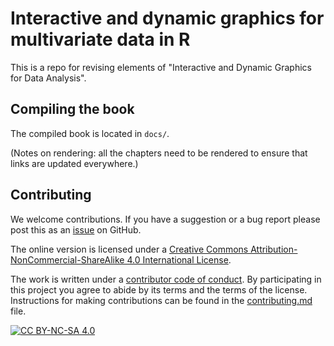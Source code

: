# Interactive and dynamic graphics for multivariate data in R
This is a repo for revising elements of "Interactive and Dynamic Graphics for Data Analysis". 

## Compiling the book

The compiled book is located in `docs/`.

(Notes on rendering: all the chapters need to be rendered to ensure that links are updated everywhere.)

## Contributing

We welcome contributions. If you have a suggestion or a bug report please post this as an [issue](https://github.com/dicook/mulgar_book/issues) on GitHub.

The online version is licensed under a
[Creative Commons Attribution-NonCommercial-ShareAlike 4.0 International License][cc-by-nc-sa].

The work is written under a [contributor code of conduct](https://github.com/dicook/mulgar_book/CODE_OF_CONDUCT.md). By participating in this project you agree to abide by its terms and the terms of the license. Instructions for making contributions can be found in the [contributing.md](https://github.com/dicook/mulgar_book/contributing.md) file.

[![CC BY-NC-SA 4.0][cc-by-nc-sa-image]][cc-by-nc-sa]

[cc-by-nc-sa]: http://creativecommons.org/licenses/by-nc-sa/4.0/
[cc-by-nc-sa-image]: https://licensebuttons.net/l/by-nc-sa/4.0/88x31.png
[cc-by-nc-sa-shield]: https://img.shields.io/badge/License-CC%20BY--NC--SA%204.0-lightgrey.svg